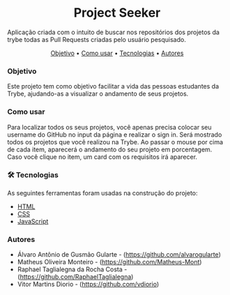 <h1 align="center">Project Seeker</h1>

Aplicação criada com o intuito de buscar nos repositórios dos projetos da trybe todas as Pull Requests criadas pelo usuário pesquisado.

<p align="center">
 <a href="#objetivo">Objetivo</a> •
 <a href="#comoUsar">Como usar</a> • 
 <a href="#tecnologias">Tecnologias</a> • 
 <a href="#autores">Autores</a>
</p>

### Objetivo

Este projeto tem como objetivo facilitar a vida das pessoas estudantes da Trybe, ajudando-as a visualizar o andamento de seus projetos.

### Como usar

Para localizar todos os seus projetos, você apenas precisa colocar seu username do GitHub no input da página e realizar o sign in.
Será mostrado todos os projetos que você realizou na Trybe. Ao passar o mouse por cima de cada item, aparecerá o andamento do seu projeto em porcentagem. Caso você clique no item, um card com os requisitos irá aparecer.

### 🛠 Tecnologias

As seguintes ferramentas foram usadas na construção do projeto:

- [HTML](https://www.w3schools.com/html/)
- [CSS](https://pt-br.reactjs.org/)
- [JavaScript](https://www.javascript.com/)

### Autores

- Álvaro Antônio de Gusmão Gularte - (https://github.com/alvarogularte)
- Matheus Oliveira Monteiro - (https://github.com/Matheus-Mont)
- Raphael Taglialegna da Rocha Costa - (https://github.com/RaphaelTaglialegna)
- Vitor Martins Diorio - (https://github.com/vdiorio)